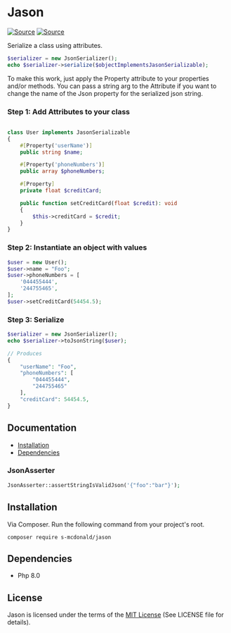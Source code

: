 # Jason
[![Source](https://img.shields.io/badge/source-S_McDonald-blue.svg)](https://github.com/s-mcdonald/Jason)
[![Source](https://img.shields.io/badge/license-MIT-gold.svg)](https://github.com/s-mcdonald/Jason)

Serialize a class using attributes.
```php
$serializer = new JsonSerializer();
echo $serializer->serialize($objectImplementsJasonSerializable);
```

To make this work, just apply the Property attribute to your properties and/or methods.
You can pass a string arg to the Attribute if you want to change the name of the Json property for the
serialized json string.


### Step 1: Add Attributes to your class
```php

class User implements JasonSerializable
{
    #[Property('userName')]
    public string $name;

    #[Property('phoneNumbers')]
    public array $phoneNumbers;

    #[Property]
    private float $creditCard;

    public function setCreditCard(float $credit): void
    {
        $this->creditCard = $credit;
    }
}
```

### Step 2: Instantiate an object with values
```php
$user = new User();
$user->name = "Foo";
$user->phoneNumbers = [
    '044455444',
    '244755465',
];
$user->setCreditCard(54454.5);
```

### Step 3: Serialize
```php
$serializer = new JsonSerializer();
echo $serializer->toJsonString($user);

// Produces
{
    "userName": "Foo",
    "phoneNumbers": [
        "044455444",
        "244755465"
    ],
    "creditCard": 54454.5,
}
```

## Documentation

* [Installation](#installation)
* [Dependencies](#dependencies)


### JsonAsserter

```php
JsonAsserter::assertStringIsValidJson('{"foo":"bar"}');
```

<a name="installation"></a>
## Installation

Via Composer. Run the following command from your project's root.

```
composer require s-mcdonald/jason
```

<a name="dependencies"></a>
## Dependencies

*  Php 8.0

## License

Jason is licensed under the terms of the [MIT License](http://opensource.org/licenses/MIT)
(See LICENSE file for details).

